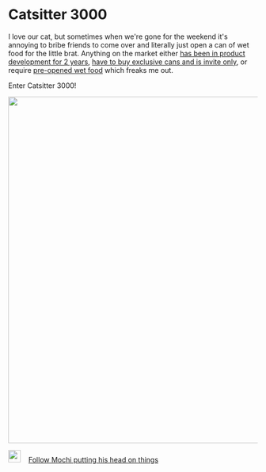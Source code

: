 # Catsitter 3000

I love our cat, but sometimes when we're gone for the weekend it's annoying to bribe friends to come over and literally just open a can of wet food for the little brat. Anything on the market either [has been in product development for 2 years](https://pawbot.com/), [have to buy exclusive cans and is invite only](https://www.catzenpup.com/), or require [pre-opened wet food](https://www.amazon.com/TDYNASTY-DESIGN-Automatic-Feeder-Dogs/dp/B01LRMBEN6/) which freaks me out.

Enter Catsitter 3000! 

<img src="https://user-images.githubusercontent.com/1938145/44883438-1f445580-ac85-11e8-94b9-02270e0ac90d.jpg" width="700">

<img src="https://i0.wp.com/techpatio.com/wp-content/uploads/2018/02/instagram-logo.jpg" width="25"> &nbsp;&nbsp; [Follow Mochi putting his head on things](https://www.instagram.com/mochiputshisheadonthings/)
